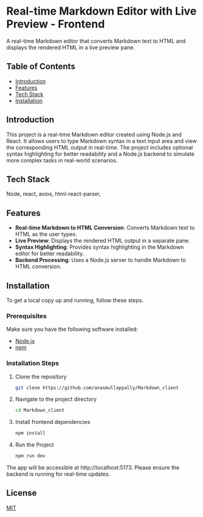 
# Real-time Markdown Editor with Live Preview - Frontend

A real-time Markdown editor that converts Markdown text to HTML and displays the rendered HTML in a live preview pane.

## Table of Contents

- [Introduction](#introduction)
- [Features](#features)
- [Tech Stack](#techstack)
- [Installation](#installation)

## Introduction

This project is a real-time Markdown editor created using Node.js and React. It allows users to type Markdown syntax in a text input area and view the corresponding HTML output in real-time. The project includes optional syntax highlighting for better readability and a Node.js backend to simulate more complex tasks in real-world scenarios.

## Tech Stack 

Node, react, axios, html-react-parser, 

## Features

- **Real-time Markdown to HTML Conversion**: Converts Markdown text to HTML as the user types.
- **Live Preview**: Displays the rendered HTML output in a separate pane.
- **Syntax Highlighting**: Provides syntax highlighting in the Markdown editor for better readability.
- **Backend Processing**: Uses a Node.js server to handle Markdown to HTML conversion.

## Installation

To get a local copy up and running, follow these steps.

### Prerequisites

Make sure you have the following software installed:

- [Node.js](https://nodejs.org/)
- [npm](https://www.npmjs.com/) 

### Installation Steps

1. Clone the repository
   ```sh
   git clone https://github.com/anasmullappally/Markdown_client

2. Navigate to the project directory
   ```sh
   cd Markdown_client
3. Install frontend dependencies
   ```sh
   npm install
4. Run the Project
   ```sh
   npm run dev

The app will be accessible at http://localhost:5173. Please ensure the backend is running for real-time updates.

## License

[MIT](https://choosealicense.com/licenses/mit/)

